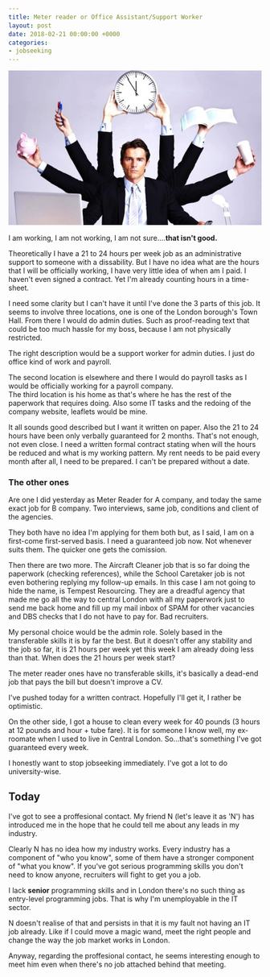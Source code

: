 ```yaml
---
title: Meter reader or Office Assistant/Support Worker
layout: post
date: 2018-02-21 00:00:00 +0000
categories:
- jobseeking
---
```

![](/uploads/2018/02/21/responsibilities_of_property_managers.jpg)

I am working, I am not working, I am not sure....**that isn't good.**

Theoretically I have a 21 to 24 hours per week job as an administrative support to someone with a dissability. But I have no idea what are the hours that I will be officially working, I have very little idea of when am I paid. I haven't even signed a contract. Yet I'm already counting hours in a time-sheet.

I need some clarity but I can't have it until I've done the 3 parts of this job. It seems to involve three locations, one is one of the London borough's Town Hall. From there I would do admin duties. Such as proof-reading text that could be too much hassle for my boss, because I am not physically restricted.

The right description would be a support worker for admin duties. I just do office kind of work and payroll. 

The second location is elsewhere and there I would do payroll tasks as I would be officially working for a payroll company.  
The third location is his home as that's where he has the rest of the paperwork that requires doing. Also some IT tasks and the redoing of the company website, leaflets would be mine.

It all sounds good described but I want it written on paper. Also the 21 to 24 hours have been only verbally guaranteed for 2 months. That's not enough, not even close. I need a written formal contract stating when will the hours be reduced and what is my working pattern. My rent needs to be paid every month after all, I need to be prepared. I can't be prepared without a date.

### The other ones

Are one I did yesterday as Meter Reader for A company, and today the same exact job for B company. Two interviews, same job, conditions and client of the agencies.

They both have no idea I'm applying for them both but, as I said, I am on a first-come first-served basis. I need a guaranteed job now. Not whenever suits them. The quicker one gets the comission.

Then there are two more. The Aircraft Cleaner job that is so far doing the paperwork (checking references), while the School Caretaker job is not even bothering replying my follow-up emails. In this case I am not going to hide the name, is Tempest Resourcing. They are a dreadful agency that made me go all the way to central London with all my paperwork just to send me back home and fill up my mail inbox of SPAM for other vacancies and DBS checks that I do not have to pay for. Bad recruiters.

My personal choice would be the admin role. Solely based in the transferable skills it is by far the best. But it doesn't offer any stability and the job so far, it is 21 hours per week yet this week I am already doing less than that. When does the 21 hours per week start?

The meter reader ones have no transferable skills, it's basically a dead-end job that pays the bill but doesn't improve a CV.

I've pushed today for a written contract. Hopefully I'll get it, I rather be optimistic.

On the other side, I got a house to clean every week for 40 pounds (3 hours at 12 pounds and hour + tube fare). It is for someone I know well, my ex-roomate when I used to live in Central London. So...that's something I've got guaranteed every week.

I honestly want to stop jobseeking immediately. I've got a lot to do university-wise.

## Today

I've got to see a proffesional contact. My friend N (let's leave it as 'N') has introduced me in the hope that he could tell me about any leads in my industry.

Clearly N has no idea how my industry works. Every industry has a component of "who you know", some of them have a stronger component of "what you know". If you've got serious programming skills you don't need to know anyone, recruiters will fight to get you a job.

I lack **senior** programming skills and in London there's no such thing as entry-level programming jobs. That is why I'm unemployable in the IT sector.

N doesn't realise of that and persists in that it is my fault not having an IT job already. Like if I could move a magic wand, meet the right people and change the way the job market works in London.

Anyway, regarding the proffesional contact, he seems interesting enough to meet him even when there's no job attached behind that meeting.